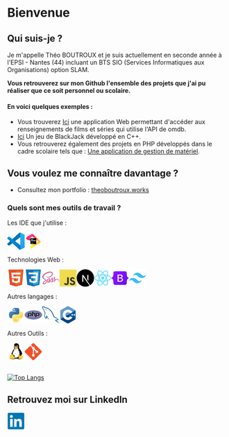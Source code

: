 # Bienvenue

## Qui suis-je ?

Je m'appelle Théo BOUTROUX et je suis actuellement en seconde année à l'EPSI - Nantes (44) incluant un BTS SIO (Services Informatiques aux Organisations) option SLAM.
<br>

**Vous retrouverez sur mon Github l'ensemble des projets que j'ai pu réaliser que ce soit personnel ou scolaire.**

#### En voici quelques exemples :

* Vous trouverez [Ici](https://github.com/tboutroux/AppliCinema) une application Web permettant d'accéder aux renseignements de films et séries qui utilise l'API de omdb.
* [Ici](https://github.com/tboutroux/projetBlackJack) Un jeu de BlackJack développé en C++.
* Vous retrouverez également des projets en PHP développés dans le cadre scolaire tels que : [Une application de gestion de matériel](https://github.com/tboutroux/projetSLAMBICE).

## Vous voulez me connaître davantage ?

* Consultez mon portfolio : [theoboutroux.works](https://theoboutroux.works)

### Quels sont mes outils de travail ?

Les IDE que j'utilise :  

<div style="width: 50%; display: flex; justify-content: start; align-items: center">
    <img src="https://github.com/devicons/devicon/blob/master/icons/vscode/vscode-original.svg" alt="Logo VS Code" style="width: 40px">
    <img src="https://github.com/devicons/devicon/blob/master/icons/jetbrains/jetbrains-original.svg" alt="Logo JetBrains" style="width: 40px">
</div>

Technologies Web :

<div style="width: 50%; display: flex; justify-content: start; align-items: center">
    <img src="https://github.com/devicons/devicon/blob/master/icons/html5/html5-original.svg" alt="Logo HTML 5" style="width: 40px">
    <img src="https://github.com/devicons/devicon/blob/master/icons/css3/css3-original.svg" alt="Logo CSS" style="width: 40px">
    <img src="https://github.com/devicons/devicon/blob/master/icons/sass/sass-original.svg" alt="Logo Sass" style="width: 40px">
    <img src="https://github.com/devicons/devicon/blob/master/icons/javascript/javascript-original.svg" alt="Logo JavaScript" style="width: 40px">
    <img src="https://github.com/devicons/devicon/blob/master/icons/nextjs/nextjs-original.svg" alt="Logo NextJS" style="width: 40px">
    <img src="https://github.com/devicons/devicon/blob/master/icons/react/react-original.svg" alt="Logo React" style="width: 40px">
    <img src="https://github.com/devicons/devicon/blob/master/icons/bootstrap/bootstrap-original.svg" alt="Logo Bootstrap" style="width: 40px">
    <img src="https://github.com/devicons/devicon/blob/master/icons/tailwindcss/tailwindcss-plain.svg" alt="Logo Tailwindcss" style="width: 40px">
</div>

Autres langages :  

<div style="width: 50%; display: flex; justify-content: start; align-items: center">
    <img src="https://github.com/devicons/devicon/blob/master/icons/python/python-original.svg" alt="Logo Python" style="width: 40px">
    <img src="https://github.com/devicons/devicon/blob/master/icons/php/php-original.svg" alt="Logo PHP" style="width: 40px">
    <img src="https://github.com/devicons/devicon/blob/master/icons/mysql/mysql-original.svg" alt="Logo SQL" style="width: 40px">
    <img src="https://github.com/devicons/devicon/blob/master/icons/cplusplus/cplusplus-original.svg" alt="Logo C++" style="width: 40px">
</div>

Autres Outils :

<div style="width: 50%; display: flex; justify-content: start; align-items: center">
    <img src="https://github.com/devicons/devicon/blob/master/icons/linux/linux-original.svg" alt="Logo Linux" style="width: 40px">
    <img src="https://github.com/devicons/devicon/blob/master/icons/git/git-original.svg" alt="Logo Git" style="width: 40px">
</div>
<br>

[![Top Langs](https://github-readme-stats.vercel.app/api/top-langs/?username=tboutroux&layout=pie)](https://github.com/anuraghazra/github-readme-stats)

## Retrouvez moi sur LinkedIn

<a href="https://www.linkedin.com/in/théo-boutroux" style="text-decoration: none">
    <img src="https://github.com/devicons/devicon/blob/master/icons/linkedin/linkedin-original.svg" alt="Logo LinkedIn" style="width: 40px">
</a>
